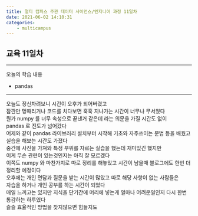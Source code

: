 ```yaml
---
title: 멀티 캠퍼스 주관 데이터 사이언스/엔지니어 과정 11일차
date: 2021-06-02 14:10:31
categories:
    - multicampus
---
```

## 교육 11일차
___
오늘의 학습 내용
- pandas
___
오늘도 정신차려보니 시간이 오후가 되어버렸고  
잠깐만 멍때리거나 코드를 치다보면 훅훅 지나가는 시간이 너무나 무서웠다  
뭔가 numpy 를 너무 속성으로 끝낸거 같은데 라는 의문을 가질 시간도 없이  
pandas 로 진도가 넘어갔다  
어제와 같이 pandas 라이브러리 설치부터 시작해 기초와 자주쓰이는 문법 등을 배웠고  
실습을 해보는 시간도 가졌다  
중간에 사진을 가져와 특정 부위를 자르는 실습을 했는데 재미있긴 했지만  
이게 무슨 관련이 있는것인지는 아직 잘 모르겠다  
이쪽도 numpy 와 마찬가지로 따로 정리를 해놓았고 시간이 남을때 블로그에도 한번 더 정리할 예정이다  
오후에는 개인 면담과 질문을 받는 시간이 많았고 따로 해당 사항이 없는 사람들은  
자습을 하거나 개인 공부를 하는 시간이 되었다     
매일 느끼고는 있지만 지식을 단기간에 머리에 넣는게 얼마나 어려운일인지 다시 한번 통감하는 하루였다  
슬슬 효율적인 방법을 찾지않으면 힘들지도  
